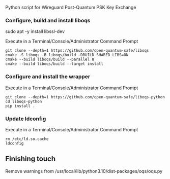 Python script for Wireguard Post-Quantum PSK Key Exchange

### Configure, build and install liboqs

sudo apt -y install libssl-dev

Execute in a Terminal/Console/Administrator Command Prompt

```shell
git clone --depth=1 https://github.com/open-quantum-safe/liboqs
cmake -S liboqs -B liboqs/build -DBUILD_SHARED_LIBS=ON
cmake --build liboqs/build --parallel 8
cmake --build liboqs/build --target install
```

### Configure and install the wrapper

Execute in a Terminal/Console/Administrator Command Prompt

```shell
git clone --depth=1 https://github.com/open-quantum-safe/liboqs-python
cd liboqs-python
pip install .
```

### Update ldconfig

Execute in a Terminal/Console/Administrator Command Prompt

```shell
rm /etc/ld.so.cache
ldconfig
```

## Finishing touch

Remove warnings from /usr/local/lib/python3.10/dist-packages/oqs/oqs.py
